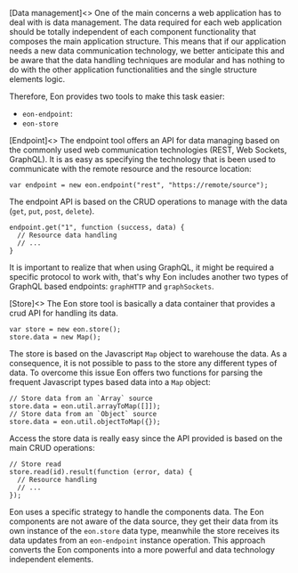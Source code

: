 [Data management]<>
One of the main concerns a web application has to deal with is data management. The data required for each web application should be totally independent of each component functionality that composes the main application structure. This means that if our application needs a new data communication technology, we better anticipate this and be aware that the data handling techniques are modular and has nothing to do with the other application functionalities and the single structure elements logic. 

Therefore, Eon provides two tools to make this task easier:

- `eon-endpoint`: 
- `eon-store` 

[Endpoint]<>
The endpoint tool offers an API for data managing based on the commonly used web communication technologies (REST, Web Sockets, GraphQL). It is as easy as specifying the technology that is been used to communicate with the remote resource and the resource location: 

```[javascript]
var endpoint = new eon.endpoint("rest", "https://remote/source");
```

The endpoint API is based on the CRUD operations to manage with the data (`get`, `put`, `post`, `delete`). 

```[javascript]
endpoint.get("1", function (success, data) {
  // Resource data handling
  // ...
}
```

It is important to realize that when using GraphQL, it might be required a specific protocol to work with, that's why Eon includes another two types of GraphQL based endpoints: `graphHTTP` and `graphSockets`.

[Store]<>
The Eon store tool is basically a data container that provides a crud API for handling its data.

```[javascript]
var store = new eon.store();
store.data = new Map();
```

The store is based on the Javascript `Map` object to warehouse the data. As a consequence, it is not possible to pass to the store any different types of data. To overcome this issue Eon offers two functions for parsing the frequent Javascript types based data into a `Map` object:

```[javascript]
// Store data from an `Array` source
store.data = eon.util.arrayToMap([]]);
// Store data from an `Object` source
store.data = eon.util.objectToMap({});
```

Access the store data is really easy since the API provided is based on the main CRUD operations:

```[javascript]
// Store read
store.read(id).result(function (error, data) {
  // Resource handling
  // ...
});
```

Eon uses a specific strategy to handle the components data. The Eon components are not aware of the data source, they get their data from its own instance of the `eon.store` data type, meanwhile the store receives its data updates from an `eon-endpoint` instance operation. This approach converts the Eon components into a more powerful and data technology independent elements.




